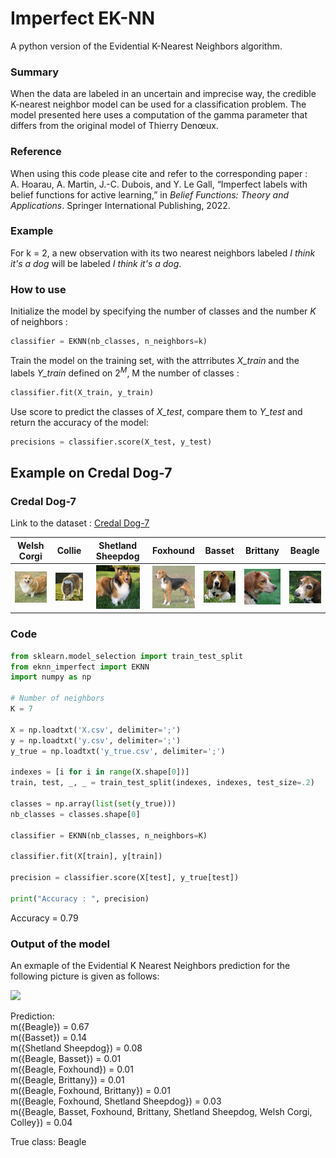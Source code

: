 # Imperfect EK-NN

A python version of the Evidential K-Nearest Neighbors algorithm.

### Summary

When the data are labeled in an uncertain and imprecise way, the credible K-nearest neighbor model can be used for a classification problem.
The model presented here uses a computation of the gamma parameter that differs from the original model of Thierry Denœux.

### Reference

When using this code please cite and refer to the corresponding paper :  
A. Hoarau, A. Martin, J.-C. Dubois, and Y. Le Gall, “Imperfect labels with  belief  functions  for  active  learning,”  in *Belief Functions: Theory and Applications*. Springer International Publishing, 2022.

### Example

For k = 2, a new observation with its two nearest neighbors labeled *I think it's a dog* will be labeled *I think it's a dog*.

### How to use

Initialize the model by specifying the number of classes and the number *K* of neighbors :

```python
classifier = EKNN(nb_classes, n_neighbors=k)
```

Train the model on the training set, with the attrributes *X_train* and the labels *Y_train* defined on $2^M$, M the number of classes :

```python
classifier.fit(X_train, y_train)
```

Use score to predict the classes of *X_test*, compare them to *Y_test* and return the accuracy of the model:

```python
precisions = classifier.score(X_test, y_test)
```

## Example on Credal Dog-7

### Credal Dog-7

Link to the dataset : [Credal Dog-7](https://github.com/ArthurHoa/credal-datasets)

Welsh Corgi | Collie | Shetland Sheepdog | Foxhound | Basset | Brittany | Beagle
:--:|:--:|:--:|:--:|:--:|:--:|:--:
<img src="https://github.com/ArthurHoa/credal-datasets/blob/master/ressources/pictures/Welsh_Corgi.jpg?raw=true" width="70"> | <img src="https://github.com/ArthurHoa/credal-datasets/blob/master/ressources/pictures/Collie.jpg?raw=true" width="70"> | <img src="https://github.com/ArthurHoa/credal-datasets/blob/master/ressources/pictures/Shetland_Sheepdog.jpg?raw=true" width="70"> | <img src="https://github.com/ArthurHoa/credal-datasets/blob/master/ressources/pictures/Foxhound.jpg?raw=true" width="70"> | <img src="https://github.com/ArthurHoa/credal-datasets/blob/master/ressources/pictures/Basset.jpg?raw=true" width="70"> | <img src="https://github.com/ArthurHoa/credal-datasets/blob/master/ressources/pictures/Brittany.jpg?raw=true" width="70"> |  <img src="https://github.com/ArthurHoa/credal-datasets/blob/master/ressources/pictures/Beagle.jpg?raw=true" width="70">  

### Code

```python
from sklearn.model_selection import train_test_split
from eknn_imperfect import EKNN
import numpy as np

# Number of neighbors
K = 7

X = np.loadtxt('X.csv', delimiter=';')
y = np.loadtxt('y.csv', delimiter=';')
y_true = np.loadtxt('y_true.csv', delimiter=';')

indexes = [i for i in range(X.shape[0])]
train, test, _, _ = train_test_split(indexes, indexes, test_size=.2)

classes = np.array(list(set(y_true)))
nb_classes = classes.shape[0]

classifier = EKNN(nb_classes, n_neighbors=K)

classifier.fit(X[train], y[train])

precision = classifier.score(X[test], y_true[test])

print("Accuracy : ", precision)
```

Accuracy = 0.79

### Output of the model

An exmaple of the Evidential K Nearest Neighbors prediction for the following picture is given as follows:

<img src="https://www.dropbox.com/s/9fwx1gvev1h2iq2/234.jpg?raw=true" width="150">  
  
Prediction:  
m({Beagle}) = 0.67  
m({Basset}) = 0.14  
m({Shetland Sheepdog}) = 0.08  
m({Beagle, Basset}) = 0.01  
m({Beagle, Foxhound}) = 0.01  
m({Beagle, Brittany}) = 0.01  
m({Beagle, Foxhound, Brittany}) = 0.01  
m({Beagle, Foxhound, Shetland Sheepdog}) = 0.03  
m({Beagle, Basset, Foxhound, Brittany, Shetland Sheepdog, Welsh Corgi, Colley}) = 0.04  
  
True class: Beagle
